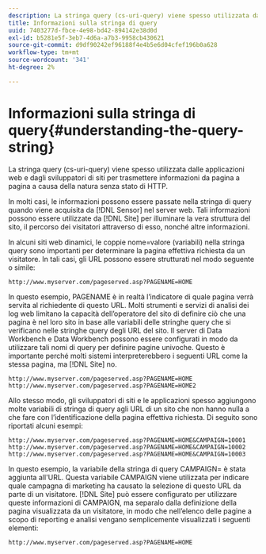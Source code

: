 ```yaml
---
description: La stringa query (cs-uri-query) viene spesso utilizzata dalle applicazioni web e dagli sviluppatori di siti per trasmettere informazioni da pagina a pagina a causa della natura senza stato di HTTP.
title: Informazioni sulla stringa di query
uuid: 7403277d-fbce-4e98-bd42-894142e38d0d
exl-id: b5281e5f-3eb7-4d6a-a7b3-9958cb430621
source-git-commit: d9df90242ef96188f4e4b5e6d04cfef196b0a628
workflow-type: tm+mt
source-wordcount: '341'
ht-degree: 2%

---
```


# Informazioni sulla stringa di query{#understanding-the-query-string}

La stringa query (cs-uri-query) viene spesso utilizzata dalle applicazioni web e dagli sviluppatori di siti per trasmettere informazioni da pagina a pagina a causa della natura senza stato di HTTP.

In molti casi, le informazioni possono essere passate nella stringa di query quando viene acquisita da [!DNL Sensor] nel server web. Tali informazioni possono essere utilizzate da [!DNL Site] per illuminare la vera struttura del sito, il percorso dei visitatori attraverso di esso, nonché altre informazioni.

In alcuni siti web dinamici, le coppie nome=valore (variabili) nella stringa query sono importanti per determinare la pagina effettiva richiesta da un visitatore. In tali casi, gli URL possono essere strutturati nel modo seguente o simile:

```
http://www.myserver.com/pageserved.asp?PAGENAME=HOME
```

In questo esempio, PAGENAME è in realtà l’indicatore di quale pagina verrà servita al richiedente di questo URL. Molti strumenti e servizi di analisi dei log web limitano la capacità dell’operatore del sito di definire ciò che una pagina è nel loro sito in base alle variabili delle stringhe query che si verificano nelle stringhe query degli URL del sito. Il server di Data Workbench e Data Workbench possono essere configurati in modo da utilizzare tali nomi di query per definire pagine univoche. Questo è importante perché molti sistemi interpreterebbero i seguenti URL come la stessa pagina, ma [!DNL Site] no.

```
http://www.myserver.com/pageserved.asp?PAGENAME=HOME
http://www.myserver.com/pageserved.asp?PAGENAME=HOME2
```

Allo stesso modo, gli sviluppatori di siti e le applicazioni spesso aggiungono molte variabili di stringa di query agli URL di un sito che non hanno nulla a che fare con l’identificazione della pagina effettiva richiesta. Di seguito sono riportati alcuni esempi:

```
http://www.myserver.com/pageserved.asp?PAGENAME=HOME&CAMPAIGN=10001
http://www.myserver.com/pageserved.asp?PAGENAME=HOME&CAMPAIGN=10002
http://www.myserver.com/pageserved.asp?PAGENAME=HOME&CAMPAIGN=10003
```

In questo esempio, la variabile della stringa di query CAMPAIGN= è stata aggiunta all&#39;URL. Questa variabile CAMPAIGN viene utilizzata per indicare quale campagna di marketing ha causato la selezione di questo URL da parte di un visitatore. [!DNL Site] può essere configurato per utilizzare queste informazioni di CAMPAIGN, ma separalo dalla definizione della pagina visualizzata da un visitatore, in modo che nell’elenco delle pagine a scopo di reporting e analisi vengano semplicemente visualizzati i seguenti elementi:

```
http://www.myserver.com/pageserved.asp?PAGENAME=HOME
```
